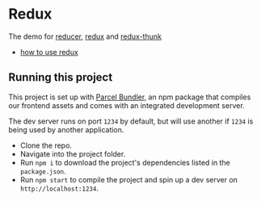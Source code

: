 # Redux

The demo for [reducer](https://redux.js.org/tutorials/fundamentals/part-3-state-actions-reducers), [redux](https://react-redux.js.org/) and [redux-thunk](https://redux.js.org/usage/writing-logic-thunks#redux-thunk-middleware)

-   [how to use redux](./docs/redux.md)

## Running this project

This project is set up with [Parcel Bundler](https://parceljs.org/), an npm package
that compiles our frontend assets and comes with an integrated development server.

The dev server runs on port `1234` by default, but will use another if `1234` is
being used by another application.

- Clone the repo.
- Navigate into the project folder.
- Run `npm i` to download the project's dependencies listed in the `package.json`.
- Run `npm start` to compile the project and spin up a dev server on `http://localhost:1234`.
